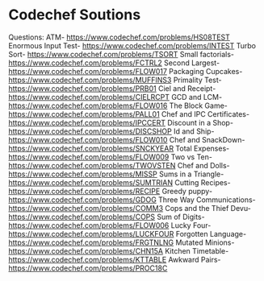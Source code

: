 # Codechef Soutions
Questions:
ATM- https://www.codechef.com/problems/HS08TEST
Enormous Input Test- https://www.codechef.com/problems/INTEST
Turbo Sort- https://www.codechef.com/problems/TSORT
Small factorials- https://www.codechef.com/problems/FCTRL2
Second Largest- https://www.codechef.com/problems/FLOW017
Packaging Cupcakes- https://www.codechef.com/problems/MUFFINS3
Primality Test- https://www.codechef.com/problems/PRB01
Ciel and Receipt- https://www.codechef.com/problems/CIELRCPT
GCD and LCM- https://www.codechef.com/problems/FLOW016
The Block Game- https://www.codechef.com/problems/PALL01
Chef and IPC Certificates- https://www.codechef.com/problems/IPCCERT
Discount in a Shop- https://www.codechef.com/problems/DISCSHOP
Id and Ship- https://www.codechef.com/problems/FLOW010
Chef and SnackDown- https://www.codechef.com/problems/SNCKYEAR
Total Expenses- https://www.codechef.com/problems/FLOW009
Two vs Ten- https://www.codechef.com/problems/TWOVSTEN
Chef and Dolls- https://www.codechef.com/problems/MISSP
Sums in a Triangle- https://www.codechef.com/problems/SUMTRIAN
Cutting Recipes- https://www.codechef.com/problems/RECIPE
Greedy puppy- https://www.codechef.com/problems/GDOG
Three Way Communications- https://www.codechef.com/problems/COMM3
Cops and the Thief Devu- https://www.codechef.com/problems/COPS
Sum of Digits- https://www.codechef.com/problems/FLOW006
Lucky Four- https://www.codechef.com/problems/LUCKFOUR
Forgotten Language- https://www.codechef.com/problems/FRGTNLNG
Mutated Minions- https://www.codechef.com/problems/CHN15A
Kitchen Timetable- https://www.codechef.com/problems/KTTABLE
Awkward Pairs- https://www.codechef.com/problems/PROC18C
